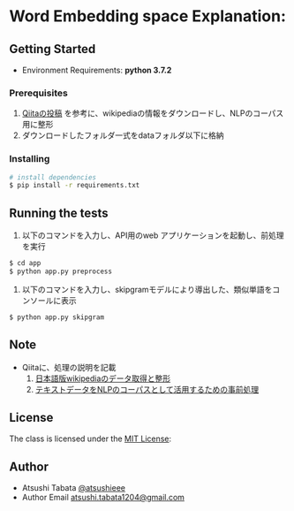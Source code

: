 # Word Embedding space Explanation:

## Getting Started

* Environment Requirements: **python 3.7.2**

### Prerequisites
1. [Qiitaの投稿](https://qiita.com/atsushieee/items/7b64b605de7d1646bf41) を参考に、wikipediaの情報をダウンロードし、NLPのコーパス用に整形
1. ダウンロードしたフォルダ一式をdataフォルダ以下に格納

### Installing

``` bash
# install dependencies
$ pip install -r requirements.txt
```

## Running the tests
1. 以下のコマンドを入力し、API用のweb アプリケーションを起動し、前処理を実行
``` bash
$ cd app
$ python app.py preprocess
```

1. 以下のコマンドを入力し、skipgramモデルにより導出した、類似単語をコンソールに表示
``` bash
$ python app.py skipgram
```

## Note
- Qiitaに、処理の説明を記載
  1. [日本語版wikipediaのデータ取得と整形](https://qiita.com/atsushieee/items/7b64b605de7d1646bf41)
  1. [テキストデータをNLPのコーパスとして活用するための事前処理](https://qiita.com/atsushieee/items/d002a27b8f1e270e28c8)


## License
The class is licensed under the [MIT License](https://opensource.org/licenses/MIT):

## Author
- Atsushi Tabata [@atsushieee](https://github.com/atsushieee)
- Author Email  [atsushi.tabata1204@gmail.com](mailto:atsushi.tabata1204@gmail.com)
